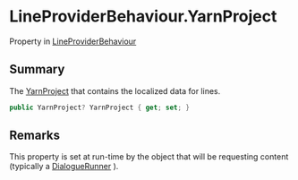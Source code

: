 # LineProviderBehaviour.YarnProject

Property in [LineProviderBehaviour](/docs/api/csharp/yarn.unity.lineproviderbehaviour.md)

## Summary


The  <a href="ilineprovider.yarnproject.md">YarnProject</a>  that contains the localized data for
lines.


```csharp
public YarnProject? YarnProject { get; set; }
```

## Remarks


This property is set at run-time by the object that will be requesting
content (typically a  <a href="yarn.unity.dialoguerunner.md">DialogueRunner</a> ).


